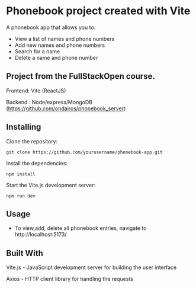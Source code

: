 # Phonebook project created with Vite

A phonebook app that allows you to:

- View a list of names and phone numbers
- Add new names and phone numbers
- Search for a name
- Delete a name and phone number

## Project from the FullStackOpen course.

Frontend: Vite (ReactJS)

Backend : Node/express/MongoDB (https://github.com/ondairos/phonebook_server)

## Installing

Clone the repository:

    git clone https://github.com/yourusername/phonebook-app.git

Install the dependencies:

    npm install

Start the Vite.js development server:

    npm run dev

## Usage

- To view,add, delete all phonebook entries, navigate to http://localhost:5173/

## Built With

Vite.js - JavaScript development server for building the user interface

Axios - HTTP client library for handling the requests
